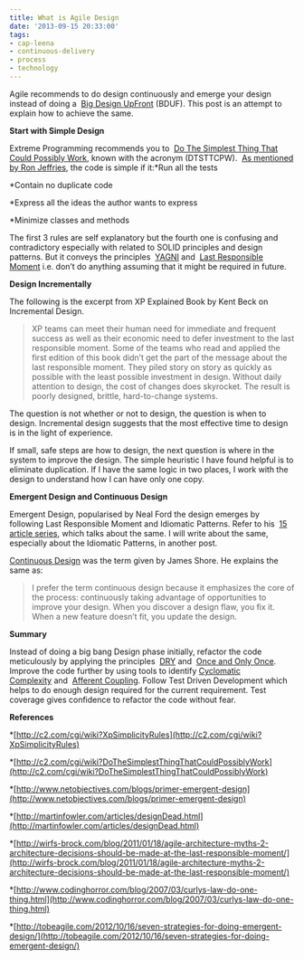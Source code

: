 ```yaml
---
title: What is Agile Design
date: '2013-09-15 20:33:00'
tags:
- cap-leena
- continuous-delivery
- process
- technology
---
```


Agile recommends to do design continuously and emerge your design instead of doing a 
[Big Design UpFront](http://c2.com/cgi/wiki?BigDesignUpFront) (BDUF). This post is an attempt to explain how to achieve the same.


**Start with Simple Design**


Extreme Programming recommends you to 
[Do The Simplest Thing That Could Possibly Work](http://www.xprogramming.com/Practices/PracSimplest.html), known with the acronym (DTSTTCPW). 
[As mentioned by Ron Jeffries](http://xprogramming.com/classics/expemergentdesign/), the code is simple if it:*Run all the tests

    
*Contain no duplicate code

    
*Express all the ideas the author wants to express

    
*Minimize classes and methods

The first 3 rules are self explanatory but the fourth one is confusing and contradictory especially with related to SOLID principles and design patterns. But it conveys the principles 
[YAGNI](http://en.wikipedia.org/wiki/You_aren't_gonna_need_it) and 
[Last Responsible Moment](http://www.codinghorror.com/blog/2006/10/the-last-responsible-moment.html) i.e. don’t do anything assuming that it might be required in future.


**Design Incrementally**


The following is the excerpt from XP Explained Book by Kent Beck on Incremental Design.


>XP teams can meet their human need for immediate and frequent success as well as their economic need to defer investment to the last responsible moment. Some of the teams who read and applied the first edition of this book didn’t get the part of the message about the last responsible moment. They piled story on story as quickly as possible with the least possible investment in design. Without daily attention to design, the cost of changes does skyrocket. The result is poorly designed, brittle, hard-to-change systems.

The question is not whether or not to design, the question is when to design. Incremental design suggests that the most effective time to design is in the light of experience.

If small, safe steps are how to design, the next question is where in the system to improve the design. The simple heuristic I have found helpful is to eliminate duplication. If I have the same logic in two places, I work with the design to understand how I can have only one copy.



**Emergent Design and Continuous Design**


Emergent Design, popularised by Neal Ford the design emerges by following Last Responsible Moment and Idiomatic Patterns. Refer to his 
[15 article series](http://www.ibm.com/developerworks/java/library/j-eaed1/index.html), which talks about the same. I will write about the same, especially about the Idiomatic Patterns, in another post.


[Continuous Design](http://www.martinfowler.com/ieeeSoftware/continuousDesign.pdf) was the term given by James Shore. He explains the same as:


>I prefer the term continuous design because it emphasizes the core of the process: continuously taking advantage of opportunities to improve your design. When you discover a design flaw, you fix it. When a new feature doesn’t fit, you update the design.



**Summary**


Instead of doing a big bang Design phase initially, refactor the code meticulously by applying the principles 
[DRY](http://www.artima.com/intv/dry.html) and 
[Once and Only Once](http://c2.com/xp/OnceAndOnlyOnce.html). Improve the code further by using tools to identify
[Cyclomatic Complexity](http://c2.com/cgi/wiki?AbcMetric) and 
[Afferent Coupling](http://www.ibm.com/developerworks/library/j-eaed6/). Follow Test Driven Development which helps to do enough design required for the current requirement. Test coverage gives confidence to refactor the code without fear.


**References**



*[http://c2.com/cgi/wiki?XpSimplicityRules](http://c2.com/cgi/wiki?XpSimplicityRules)

    
*[http://c2.com/cgi/wiki?DoTheSimplestThingThatCouldPossiblyWork](http://c2.com/cgi/wiki?DoTheSimplestThingThatCouldPossiblyWork)

    
*[http://www.netobjectives.com/blogs/primer-emergent-design](http://www.netobjectives.com/blogs/primer-emergent-design)

    
*[http://martinfowler.com/articles/designDead.html](http://martinfowler.com/articles/designDead.html)

    
*[http://wirfs-brock.com/blog/2011/01/18/agile-architecture-myths-2-architecture-decisions-should-be-made-at-the-last-responsible-moment/](http://wirfs-brock.com/blog/2011/01/18/agile-architecture-myths-2-architecture-decisions-should-be-made-at-the-last-responsible-moment/)

    
*[http://www.codinghorror.com/blog/2007/03/curlys-law-do-one-thing.html](http://www.codinghorror.com/blog/2007/03/curlys-law-do-one-thing.html)

    
*[http://tobeagile.com/2012/10/16/seven-strategies-for-doing-emergent-design/](http://tobeagile.com/2012/10/16/seven-strategies-for-doing-emergent-design/)
